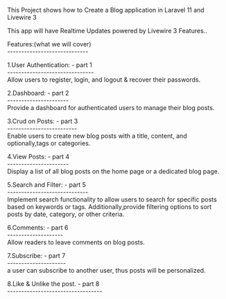 <p>This Project shows how to Create a Blog application in Laravel 11 and Livewire 3</p>
<p>This app will have Realtime Updates powered by Livewire 3 Features..</p>
<p>Features:(what we will cover)<br />-----------------------------</p>
<p>1.User Authentication: - part 1&nbsp;<br />-------------------------------<br />Allow users to register, login, and logout &amp; recover their passwords.</p>
<p>2.Dashboard: - part 2&nbsp;<br />----------------------&nbsp;<br />Provide a dashboard for authenticated users to manage their blog posts.</p>
<p>3.Crud on Posts: - part 3&nbsp;<br />-------------------------<br />Enable users to create new blog posts with a title, content, and optionally,tags or categories.</p>
<p>4.View Posts: - part 4<br />----------------------&nbsp;<br />Display a list of all blog posts on the home page or a dedicated blog page.</p>
<p>5.Search and Filter: - part 5<br />-----------------------------<br />Implement search functionality to allow users to search for specific posts based on keywords or tags. Additionally,provide filtering options to sort posts by date, category, or other criteria.</p>
<p>6.Comments: - part 6<br />--------------------<br />Allow readers to leave comments on blog posts.</p>
<p>7.Subscribe: - part 7<br />---------------------<br />a user can subscribe to another user, thus posts will be personalized.</p>
<p>8.Like &amp; Unlike the post. - part 8<br />----------------------------------</p>
<p>&nbsp;</p>
